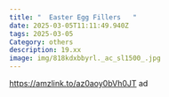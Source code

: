 ```yaml
---
title: "  Easter Egg Fillers   "
date: 2025-03-05T11:11:49.940Z
tags: 2025-03-05
Category: others
description: 19.xx
image: img/818kdxbbyrl._ac_sl1500_.jpg
---
```

 https://amzlink.to/az0aoy0bVh0JT ad
